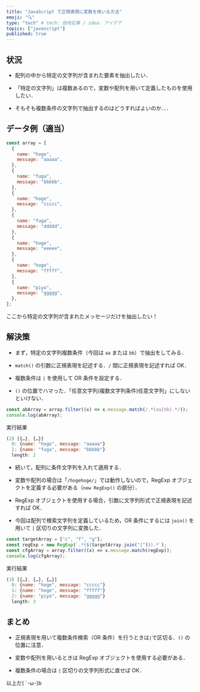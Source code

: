 ```yaml
---
title: "JavaScript で正規表現に変数を用いる方法"
emoji: "🔍"
type: "tech" # tech: 技術記事 / idea: アイデア
topics: ["javascript"]
published: true
---
```


## 状況

- 配列の中から特定の文字列が含まれた要素を抽出したい．

- 「特定の文字列」は複数あるので，変数や配列を用いて定義したものを使用したい．

- そもそも複数条件の文字列で抽出するのはどうすればよいのか．．．

## データ例（適当）

```js
const array = [
  {
    name: "hoge",
    message: "aaaaa",
  },
  {
    name: "fuga",
    message: "bbbbb",
  },
  {
    name: "hoge",
    message: "ccccc",
  },
  {
    name: "fuga",
    message: "ddddd",
  },
  {
    name: "hoge",
    message: "eeeee",
  },
  {
    name: "hoge",
    message: "fffff",
  },
  {
    name: "piyo",
    message: "ggggg",
  },
];
```

ここから特定の文字列が含まれたメッセージだけを抽出したい！

## 解決策

- まず，特定の文字列複数条件（今回は `aa` または `bb`）で抽出をしてみる．

- `match()` の引数に正規表現を記述する．`/` 間に正規表現を記述すれば OK．

- 複数条件は `|` を使用して OR 条件を設定する．

- `()` の位置でハマった．「任意文字列(複数文字列条件)任意文字列」にしないといけない．

```js
const abArray = array.filter((x) => x.message.match(/.*(aa|bb).*/));
console.log(abArray);
```

実行結果

```js
(2) [{…}, {…}]
  0: {name: "hoge", message: "aaaaa"}
  1: {name: "fuga", message: "bbbbb"}
  length: 2
```

- 続いて，配列に条件文字列を入れて適用する．

- 変数や配列の場合は「`/hogehoge/`」では動作しないので，RegExp オブジェクトを定義する必要がある（`new RegExp()` の部分）．

- RegExp オブジェクトを使用する場合，引数に文字列形式で正規表現を記述すれば OK．

- 今回は配列で検索文字列を定義しているため，OR 条件にするには `join()` を用いて `|` 区切りの文字列に変換した．

```js
const targetArray = ["c", "f", "g"];
const regExp = new RegExp(`.*(${targetArray.join("|")}).*`);
const cfgArray = array.filter((x) => x.message.match(regExp));
console.log(cfgArray);
```

実行結果

```js
(3) [{…}, {…}, {…}]
  0: {name: "hoge", message: "ccccc"}
  1: {name: "hoge", message: "fffff"}
  2: {name: "piyo", message: "ggggg"}
  length: 3
```

## まとめ

- 正規表現を用いて複数条件検索（OR 条件）を行うときは`|`で区切る．`()` の位置に注意．

- 変数や配列を用いるときは RegExp オブジェクトを使用する必要がある．

- 複数条件の場合は `|` 区切りの文字列形式に直せば OK．

以上だ( `･ω･)b
